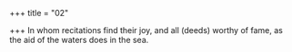 +++
title = "02"

+++
In whom recitations find their joy, and all (deeds) worthy of fame, as the aid of the waters does in the sea.